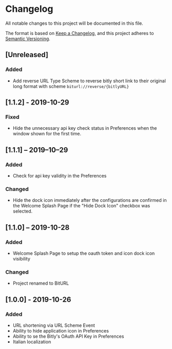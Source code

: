 # Changelog
All notable changes to this project will be documented in this file.

The format is based on [Keep a Changelog](https://keepachangelog.com/en/1.0.0/),
and this project adheres to [Semantic Versioning](https://semver.org/spec/v2.0.0.html).

## [Unreleased]

### Added

- Add reverse URL Type Scheme to reverse bitly short link to their original long format with scheme `biturl://reverse/{bitlyURL}`

## [1.1.2] - 2019-10-29

### Fixed

- Hide the unnecessary api key check status in Preferences when the window shown for the first time. 

## [1.1.1] – 2019–10–29

### Added

- Check for api key validity in the Preferences

### Changed

- Hide the dock icon immediately after the configurations are confirmed in the Welcome Splash Page if the "Hide Dock Icon" checkbox was selected.

## [1.1.0] – 2019-10-28

### Added

- Welcome Splash Page to setup the oauth token and icon dock icon visibility

### Changed

- Project renamed to BitURL

## [1.0.0] - 2019-10-26

### Added

- URL shortening via URL Scheme Event
- Ability to hide application icon in Preferences
- Ability to se the Bitly's OAuth API Key in Preferences
- Italian localization
